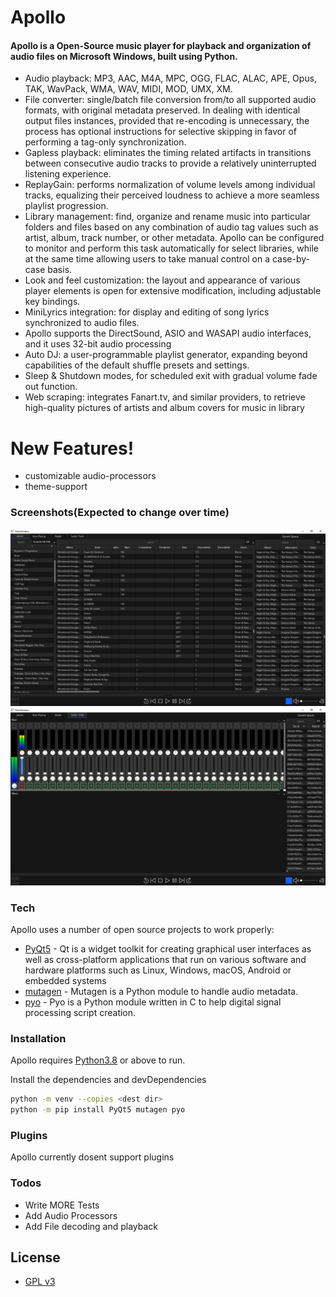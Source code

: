 # Apollo

#### Apollo is a Open-Source music player for playback and organization of audio files on Microsoft   Windows, built using Python. 

- Audio playback: MP3, AAC, M4A, MPC, OGG, FLAC, ALAC, APE, Opus, TAK, WavPack, WMA, WAV, MIDI, MOD, UMX, XM.
- File converter: single/batch file conversion from/to all supported audio formats, with original metadata preserved. In dealing with identical output files instances, provided that re-encoding is unnecessary, the process has optional instructions for selective skipping in favor of performing a tag-only synchronization.
- Gapless playback: eliminates the timing related artifacts in transitions between consecutive audio tracks to provide a relatively uninterrupted listening experience.
- ReplayGain: performs normalization of volume levels among individual tracks, equalizing their perceived loudness to achieve a more seamless playlist progression.
- Library management: find, organize and rename music into particular folders and files based on any combination of audio tag values such as artist, album, track number, or other metadata. Apollo can be configured to monitor and perform this task automatically for select libraries, while at the same time allowing users to take manual control on a case-by-case basis.
- Look and feel customization: the layout and appearance of various player elements is open for extensive modification, including adjustable key bindings.
- MiniLyrics integration: for display and editing of song lyrics synchronized to audio files.
- Apollo supports the DirectSound, ASIO and WASAPI audio interfaces, and it uses 32-bit audio processing 
- Auto DJ: a user-programmable playlist generator, expanding beyond capabilities of the default shuffle presets and settings.
- Sleep & Shutdown modes, for scheduled exit with gradual volume fade out function.
- Web scraping: integrates Fanart.tv, and similar providers, to retrieve high-quality pictures of artists and album covers for music in library

# New Features!
- customizable audio-processors
- theme-support

### Screenshots(Expected to change over time)

![MainWindow](/examples/mainwindow.PNG?raw=true "MainWindow")
![AudioTools](/examples/audio-tools-tab.PNG?raw=true "AudioTools")
    
### Tech

Apollo uses a number of open source projects to work properly:

* [PyQt5] - Qt is a widget toolkit for creating graphical user interfaces as well as cross-platform applications that run on various software and hardware platforms such as Linux, Windows, macOS, Android or embedded systems
* [mutagen] - Mutagen is a Python module to handle audio metadata. 
* [pyo] - Pyo is a Python module written in C to help digital signal processing script creation.

### Installation

Apollo requires [Python3.8] or above to run.

Install the dependencies and devDependencies
```sh
python -m venv --copies <dest dir>
python -m pip install PyQt5 mutagen pyo
```

### Plugins

Apollo currently dosent support plugins

### Todos

 - Write MORE Tests
 - Add Audio Processors
 - Add File decoding and playback

License
----
- [GPL v3]

[pyo]: <http://ajaxsoundstudio.com/software/pyo/>
[PyQt5]: <https://www.qt.io/>
[mutagen]: <https://mutagen.readthedocs.io/en/latest/>
[Python3.8]: <https://www.python.org/>
[GPL v3]: <https://github.com/UGLYclown999/Apollo/blob/master/LICENSE>
